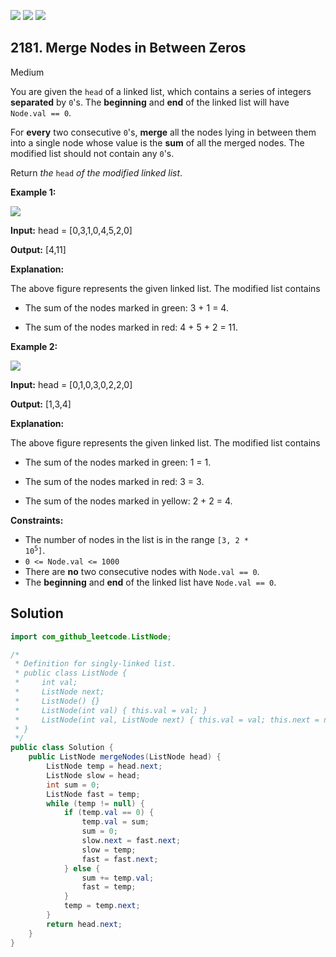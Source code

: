 [![](https://img.shields.io/github/stars/javadev/LeetCode-in-Java?label=Stars&style=flat-square)](https://github.com/javadev/LeetCode-in-Java)
[![](https://img.shields.io/github/forks/javadev/LeetCode-in-Java?label=Fork%20me%20on%20GitHub%20&style=flat-square)](https://github.com/javadev/LeetCode-in-Java/fork)
[![](https://img.shields.io/badge/-LeetCode%20in%20Kotlin-blue?style=flat-square)](https://github.com/javadev/LeetCode-in-Kotlin)

## 2181\. Merge Nodes in Between Zeros

Medium

You are given the `head` of a linked list, which contains a series of integers **separated** by `0`'s. The **beginning** and **end** of the linked list will have `Node.val == 0`.

For **every** two consecutive `0`'s, **merge** all the nodes lying in between them into a single node whose value is the **sum** of all the merged nodes. The modified list should not contain any `0`'s.

Return _the_ `head` _of the modified linked list_.

**Example 1:**

![](https://assets.leetcode.com/uploads/2022/02/02/ex1-1.png)

**Input:** head = [0,3,1,0,4,5,2,0]

**Output:** [4,11]

**Explanation:**

The above figure represents the given linked list. The modified list contains

- The sum of the nodes marked in green: 3 + 1 = 4.

- The sum of the nodes marked in red: 4 + 5 + 2 = 11. 

**Example 2:**

![](https://assets.leetcode.com/uploads/2022/02/02/ex2-1.png)

**Input:** head = [0,1,0,3,0,2,2,0]

**Output:** [1,3,4]

**Explanation:**

The above figure represents the given linked list. The modified list contains

- The sum of the nodes marked in green: 1 = 1.

- The sum of the nodes marked in red: 3 = 3.

- The sum of the nodes marked in yellow: 2 + 2 = 4. 

**Constraints:**

*   The number of nodes in the list is in the range <code>[3, 2 * 10<sup>5</sup>]</code>.
*   `0 <= Node.val <= 1000`
*   There are **no** two consecutive nodes with `Node.val == 0`.
*   The **beginning** and **end** of the linked list have `Node.val == 0`.

## Solution

```java
import com_github_leetcode.ListNode;

/*
 * Definition for singly-linked list.
 * public class ListNode {
 *     int val;
 *     ListNode next;
 *     ListNode() {}
 *     ListNode(int val) { this.val = val; }
 *     ListNode(int val, ListNode next) { this.val = val; this.next = next; }
 * }
 */
public class Solution {
    public ListNode mergeNodes(ListNode head) {
        ListNode temp = head.next;
        ListNode slow = head;
        int sum = 0;
        ListNode fast = temp;
        while (temp != null) {
            if (temp.val == 0) {
                temp.val = sum;
                sum = 0;
                slow.next = fast.next;
                slow = temp;
                fast = fast.next;
            } else {
                sum += temp.val;
                fast = temp;
            }
            temp = temp.next;
        }
        return head.next;
    }
}
```